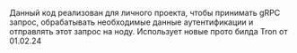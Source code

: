 Данный код реализован для личного проекта, чтобы принимать gRPC запрос, обрабатывать необходимые данные аутентификации и отправлять этот запрос на ноду.
Использует новые прото билда Tron от 01.02.24
